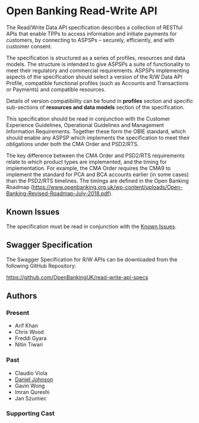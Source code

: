 # Open Banking Read-Write API

The Read/Write Data API specification describes a collection of RESTful APIs that enable TPPs to access information and initiate payments for customers, by connecting to ASPSPs – securely, efficiently, and with customer consent.

The specification is structured as a series of profiles, resources and data models. The structure is intended to give ASPSPs a suite of functionality to meet their regulatory and commercial requirements. ASPSPs implementing aspects of the specification should select a version of the R/W Data API Profile, compatible functional profiles (such as Accounts and Transactions or Payments) and compatible resources.

Details of version compatibility can be found in **profiles** section and specific sub-sections of **resources and data models** section of the specification.

This specification should be read in conjunction with the Customer Experience Guidelines, Operational Guidelines and Management Information Requirements. Together these form the OBIE standard, which should enable any ASPSP which implements the specification to meet their obligations under both the CMA Order and PSD2/RTS.

The key difference between the CMA Order and PSD2/RTS requirements relate to which product types are implemented, and the timing for implementation. For example, the CMA Order requires the CMA9 to implement the standard for PCA and BCA accounts earlier (in some cases) than the PSD2/RTS timelines. The timings are defined in the Open Banking Roadmap (https://www.openbanking.org.uk/wp-content/uploads/Open-Banking-Revised-Roadmap-July-2018.pdf).

## Known Issues
The specification must be read in conjunction with the [Known Issues](https://openbanking.atlassian.net/wiki/spaces/DZ/pages/47546479/Known+Specification+Issues).

## Swagger Specification

The Swagger Specification for R/W APIs can be downloaded from the following GitHub Repository:

https://github.com/OpenBankingUK/read-write-api-specs

## Authors

### Present

- Arif Khan
- Chris Wood
- Freddi  Gyara
- Nitin Tiwari

### Past

- Claudio Viola
- [Daniel Johnson](https://github.com/danielcjohnson)
- Gavin Wong
- Imran Qureshi
- Jan Szumiec

### Supporting Cast
